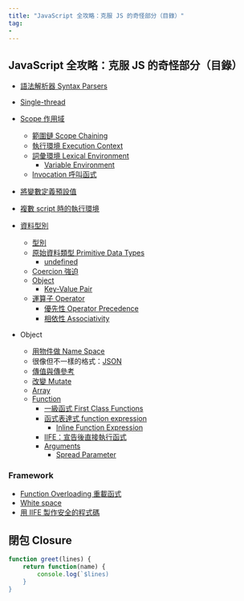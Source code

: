 ```yaml
---
title: "JavaScript 全攻略：克服 JS 的奇怪部分（目錄）"
tag: 
- 
---
```


##  JavaScript 全攻略：克服 JS 的奇怪部分（目錄）

- [語法解析器 Syntax Parsers](語法解析器%20Syntax%20Parsers.md)
- [Single-thread](Single-thread.md)
- [Scope 作用域](Scope%20作用域.md)
	- [範圍鏈 Scope Chaining](範圍鏈%20Scope%20Chaining.md)
	- [執行環境 Execution Context](執行環境%20Execution%20Context.md)
	- [詞彙環境 Lexical Environment](詞彙環境%20Lexical%20Environment.md)
		- [Variable Environment](Variable%20Environment.md)
	- [Invocation 呼叫函式](Invocation%20呼叫函式.md)
- [將變數定義預設值](將變數定義預設值.md)
- [複數 script 時的執行環境](複數%20script%20時的執行環境.md)


- [資料型別](資料型別.md)
	- [型別](型別.md)
	- [原始資料類型 Primitive Data Types](原始資料類型%20Primitive%20Data%20Types.md)
		- [undefined](undefined.md)
	- [Coercion 強迫](Coercion%20強迫.md)
	- [Object](Object.md)
		- [Key-Value Pair](Key-Value%20Pair.md)
	- [運算子 Operator](運算子%20Operator.md)
		- [優先性 Operator Precedence](優先性%20Operator%20Precedence.md)
		- [相依性 Associativity](相依性%20Associativity.md)


- Object
	- [用物件做 Name Space](用物件做%20Name%20Space.md)
	- 很像但不一樣的格式：[JSON](JSON.md)
	- [傳值與傳參考](傳值與傳參考.md)
	- [改變 Mutate](改變%20Mutate.md)
	- [Array](Array.md)
	- [Function](Function.md)
		- [一級函式 First Class Functions](一級函式%20First%20Class%20Functions.md)
		- [函式表達式 function expression](函式表達式%20function%20expression.md)
			- [Inline Function Expression](Inline%20Function%20Expression.md)
		- [IIFE：宣告後直接執行函式](IIFE：宣告後直接執行函式.md)
		- [Arguments](Arguments.md)
			- [Spread Parameter](Spread%20Parameter.md)


### Framework
- [Function Overloading 重載函式](Function%20Overloading%20重載函式.md)
- [White space](White%20space.md)
- [用 IIFE 製作安全的程式碼](用%20IIFE%20製作安全的程式碼.md)


## 閉包 Closure
```js
function greet(lines) {
	return function(name) {
		console.log(`$lines)	
	}
}
```